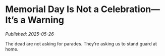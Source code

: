 # Memorial Day Is Not a Celebration—It’s a Warning

*Published: 2025-05-26*

The dead are not asking for parades. They&#8217;re asking us to stand guard at home.